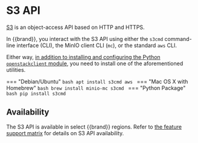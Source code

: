 # S3 API

[S3](https://en.wikipedia.org/wiki/Amazon_S3) is an object-access API based on HTTP and HTTPS.

In {{brand}}, you interact with the S3 API using either the `s3cmd` command-line interface (CLI), the MinIO client CLI (`mc`), or the standard `aws` CLI.

Either way, [in addition to installing and configuring the Python `openstackclient` module](../../getting-started/enable-openstack-cli.md), you need to install one of the aforementioned utilities.

=== "Debian/Ubuntu"
    ```bash
    apt install s3cmd aws
    ```
=== "Mac OS X with Homebrew"
    ```bash
    brew install minio-mc s3cmd
    ```
=== "Python Package"
    ```bash
    pip install s3cmd
    ```

## Availability

The S3 API is available in select {{brand}} regions.
Refer to [the feature support matrix](../../../reference/features/index.md) for details on S3 API availability.
